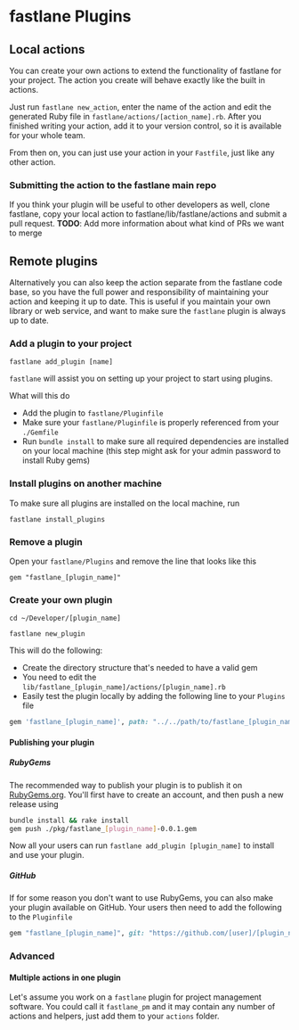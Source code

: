 # fastlane Plugins

## Local actions

You can create your own actions to extend the functionality of fastlane for your project. The action you create will behave exactly like the built in actions.

Just run `fastlane new_action`, enter the name of the action and edit the generated Ruby file in `fastlane/actions/[action_name].rb`. After you finished writing your action, add it to your version control, so it is available for your whole team.

From then on, you can just use your action in your `Fastfile`, just like any other action.

### Submitting the action to the fastlane main repo
If you think your plugin will be useful to other developers as well, clone fastlane, copy your local action to fastlane/lib/fastlane/actions and submit a pull request.
**TODO**: Add more information about what kind of PRs we want to merge

## Remote plugins

Alternatively you can also keep the action separate from the fastlane code base, so you have the full power and responsibility of maintaining your action and keeping it up to date. This is useful if you maintain your own library or web service, and want to make sure the `fastlane` plugin is always up to date.

### Add a plugin to your project

```
fastlane add_plugin [name]
```

`fastlane` will assist you on setting up your project to start using plugins.

What will this do

- Add the plugin to `fastlane/Pluginfile`
- Make sure your `fastlane/Pluginfile` is properly referenced from your `./Gemfile`
- Run `bundle install` to make sure all required dependencies are installed on your local machine (this step might ask for your admin password to install Ruby gems)

### Install plugins on another machine

To make sure all plugins are installed on the local machine, run

```
fastlane install_plugins
```

### Remove a plugin

Open your `fastlane/Plugins` and remove the line that looks like this

```
gem "fastlane_[plugin_name]"
```

### Create your own plugin

```
cd ~/Developer/[plugin_name]

fastlane new_plugin
```

This will do the following:

- Create the directory structure that's needed to have a valid gem
- You need to edit the `lib/fastlane_[plugin_name]/actions/[plugin_name].rb`
- Easily test the plugin locally by adding the following line to your `Plugins` file
```ruby
gem 'fastlane_[plugin_name]', path: "../../path/to/fastlane_[plugin_name]"
```

#### Publishing your plugin

##### RubyGems

The recommended way to publish your plugin is to publish it on [RubyGems.org](https://rubygems.org). You'll first have to create an account, and then push a new release using

```sh
bundle install && rake install
gem push ./pkg/fastlane_[plugin_name]-0.0.1.gem
```

Now all your users can run `fastlane add_plugin [plugin_name]` to install and use your plugin.

##### GitHub

If for some reason you don't want to use RubyGems, you can also make your plugin available on GitHub. Your users then need to add the following to the `Pluginfile`

```ruby
gem "fastlane_[plugin_name]", git: "https://github.com/[user]/[plugin_name]"
```

### Advanced

#### Multiple actions in one plugin

Let's assume you work on a `fastlane` plugin for project management software. You could call it `fastlane_pm` and it may contain any number of actions and helpers, just add them to your `actions` folder.
